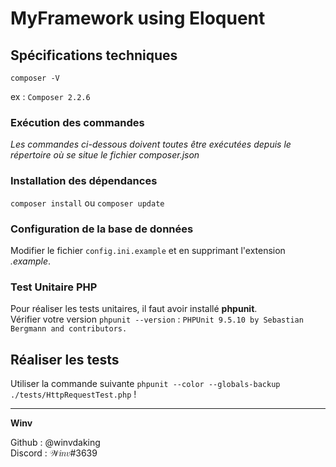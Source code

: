 # MyFramework using Eloquent

## Spécifications techniques

`composer -V`

ex : `Composer 2.2.6`

### Exécution des commandes

_Les commandes ci-dessous doivent toutes être exécutées depuis le répertoire où se situe le fichier composer.json_

### Installation des dépendances

`composer install` ou `composer update`

### Configuration de la base de données

Modifier le fichier `config.ini.example` et en supprimant l'extension _.example_.

### Test Unitaire PHP

Pour réaliser les tests unitaires, il faut avoir installé **phpunit**. <br>
Vérifier votre version `phpunit --version` : `PHPUnit 9.5.10 by Sebastian Bergmann and contributors.`

## Réaliser les tests

Utiliser la commande suivante `phpunit --color --globals-backup ./tests/HttpRequestTest.php` !

---

**Winv**

Github : @winvdaking<br>
Discord : 𝒲𝑖𝑛𝑣#3639
